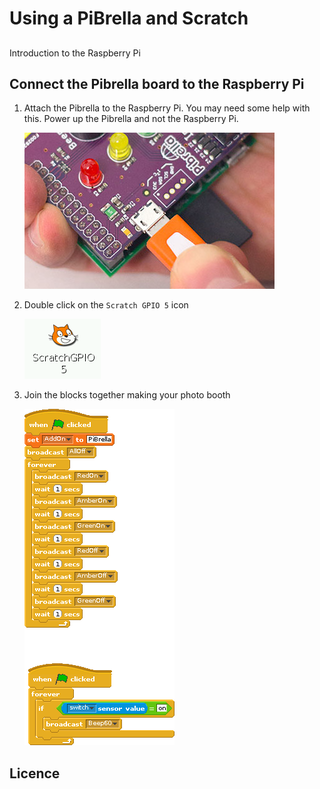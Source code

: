 # Using a PiBrella and Scratch

##
   Introduction to the Raspberry Pi

## Connect the Pibrella board to the Raspberry Pi

1. Attach the Pibrella to the Raspberry Pi. You may need some help with this. Power up the Pibrella  and not the Raspberry Pi.

    ![](../images/assemble-4.jpg)

2. Double click on the `Scratch GPIO 5` icon

    ![](../images/scratch_gpio5_icon.png)

3. Join the blocks together making your photo booth

    ![](../images/Light_Pibrella.gif)

## Licence

